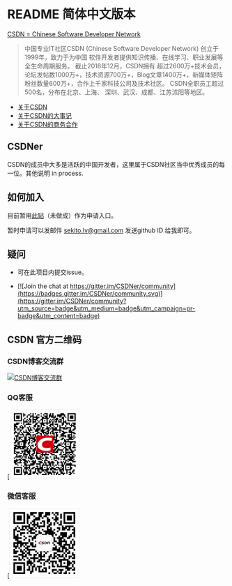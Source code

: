 # README 简体中文版本
[CSDN = Chinese Software Developer Network](https://www.csdn.net/)

> 中国专业IT社区CSDN (Chinese Software Developer Network) 创立于1999年，致力于为中国
软件开发者提供知识传播、在线学习、职业发展等全生命周期服务。 截止2018年12月，CSDN拥有
超过2600万+技术会员，论坛发帖数1000万+，技术资源700万+，Blog文章1400万+，新媒体矩阵
粉丝数量600万+，合作上千家科技公司及技术社区。 CSDN全职员工超过500名，分布在北京、上海、
深圳、武汉、成都、江苏沭阳等地区。

- [关于CSDN](https://www.csdn.net/company/index.html#about)
- [关于CSDN的大事记](https://www.csdn.net/company/index.html#dsj)
- [关于CSDN的商务合作](https://www.csdn.net/company/index.html#business)


## CSDNer
CSDN的成员中大多是活跃的中国开发者，这里属于CSDN社区当中优秀成员的每一位。其他说明 in process.

## 如何加入
目前暂用[此贴](#)（未做成）作为申请入口。   

暂时申请可以发邮件  sekito.lv@gmail.com 发送github ID 给我即可。

## 疑问
- 可在此项目内提交issue。

- [![Join the chat at https://gitter.im/CSDNer/community](https://badges.gitter.im/CSDNer/community.svg)](https://gitter.im/CSDNer/community?utm_source=badge&utm_medium=badge&utm_campaign=pr-badge&utm_content=badge)

## CSDN 官方二维码

### CSDN博客交流群
[![CSDN博客交流群](https://csdnimg.cn/release/phoenix/write/assets/image_qqchat.jpg)](doc\images\csdn_blog-qqchat.jpg)


### QQ客服
[![QQ客服](doc\images\csdn-kf-qq.png)


### 微信客服
[![QQ客服](doc\images\csdn_kf-wechat.png)
